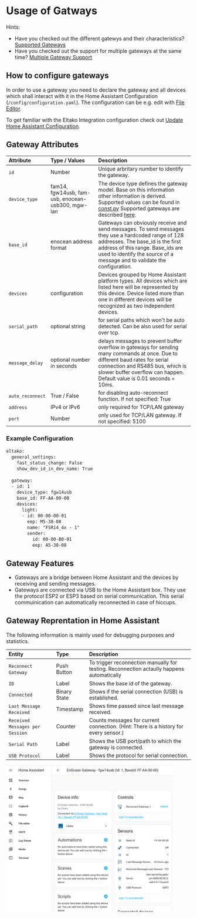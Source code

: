 # Usage of Gatways

Hints: 
* Have you checked out the different gatewys and their characteristics? [Supported Gateways](../gateways/readme.md)
* Have you checked out the support for multiple gateways at the same time? [Multiple Gateway Support](../multiple-gateway-support/readme.md)

## How to configure gateways

In order to use a gateway you need to declare the gateway and all devices which shall interact with it in the Home Assistant Configuration (`/config/configuration.yaml`). The configuration can be e.g. edit with [File Editor](https://github.com/home-assistant/addons/tree/master/configurator).

To get familiar with the Eltako Integration configuration check out [Update Home Assistant Configuration](../update_home_assistant_configuration.md).

## Gateway Attributes
| Attribute   | Type / Values   | Description |
| :---        | :---        | :---        |
| `id` | Number | Unique arbritary number to identify the gateway. |
| `device_type` | fam14, fgw14usb, fam-usb, enocean-usb300, mgw-lan | The device type defines the gateway model. Base on this information other information is derived. Supported values can be found in [const.py](../../custom_components/eltako/const.py) Supported gateways are described [here](../gateways/readme.md). |
| `base_id` | enocean address format | Gateways can obviously receive and send messages. To send messages they use a hardcoded range of 128 addresses. The base_id is the first address of this range. Base_ids are used to identify the source of a message and to validate the configuration. |
| `devices` | configuration | Devices grouped by Home Assistant platform types. All devices which are listed here will be represented by this device. Device listed more than one in different devices will be recognized as two independent devices. |
| `serial_path` | optional string | for serial paths which won't be auto detected. Can be also used for serial over tcp. |
| `message_delay` | optional number in seconds | delays messages to prevent buffer overflow in gateways for sending many commands at once. Due to different baud rates for serial connection and RS485 bus, which is slower buffer overflow can happen. Default value is 0.01 seconds = 10ms. |
| `auto_reconnect` | True / False | for disabling auto-reconnect function. If not specified: True |
| `address` | IPv4 or IPv6 | only required for TCP/LAN gateway |
| `port` | Number | only used for TCP/LAN gateway. If not specified: 5100 |


### Example Configuration
```
eltako:
  general_settings:
    fast_status_change: False
    show_dev_id_in_dev_name: True

  gateway:
  - id: 1
    device_type: fgw14usb
    base_id: FF-AA-00-00
    devices:
      light:
      - id: 00-00-00-01
        eep: M5-38-08
        name: "FSR14_4x - 1"
        sender:
          id: 00-00-B0-01
          eep: A5-38-08
```

## Gateway Features

* Gateways are a bridge between Home Assistant and the devices by receiving and sending messages.
* Gateways are connected via USB to the Home Assistant box. They use the protocol ESP2 or ESP3 based on serial communication. This serial commuinication can automatically reconnected in case of hiccups.


## Gateway Reprentation in Home Assistant

The following information is mainly used for debugging purposes and statistics.

| Entity   | Type | Description |
| :---        | :---        | :---        |
| `Reconnect Gateway` | Push Button | To trigger reconnection manually for testing. Reconnection actaully happens automatically  |
| `ID` | Label | Shows the base id of the gateway. |
| `Connected` | Binary State | Shows if the serial connection (USB) is established. |
| `Last Message Received` | Timestamp | Shows time passed since last message received. |
| `Received Messages per Session` | Counter | Counts messages for current connection. (Hint: There is a history for every sensor.) |
| `Serial Path` | Label | Shows the USB port/path to which the gateway is connected. |
| `USB Protocol` | Label | Shows the protocol for serial connection. |

<img src="screenshot-gateway-representation.png" height="400" />